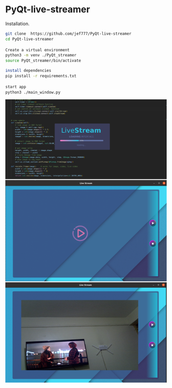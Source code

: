 # PyQt-live-streamer

Installation.

```sh
git clone  https://github.com/jef777/PyQt-live-streamer
cd PyQt-live-streamer

Create a virtual environment
python3 -m venv ./PyQt_streamer
source PyQt_streamer/bin/activate
```

```sh
install dependencies
pip install -r requirements.txt

start app
python3 ./main_window.py
```

![alt text](/docs_images/splash_screen.png?raw=true 'Splash screen')
![alt text](/docs_images/home_page.png?raw=true 'Main screen')
![alt text](/docs_images/live_screen.png?raw=true 'live screen')
